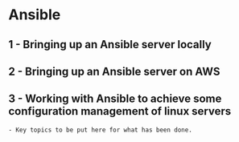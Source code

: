 # Ansible

## 1 - Bringing up an Ansible server locally


## 2 - Bringing up an Ansible server on AWS


## 3 - Working with Ansible to achieve some configuration management of linux servers

    - Key topics to be put here for what has been done.